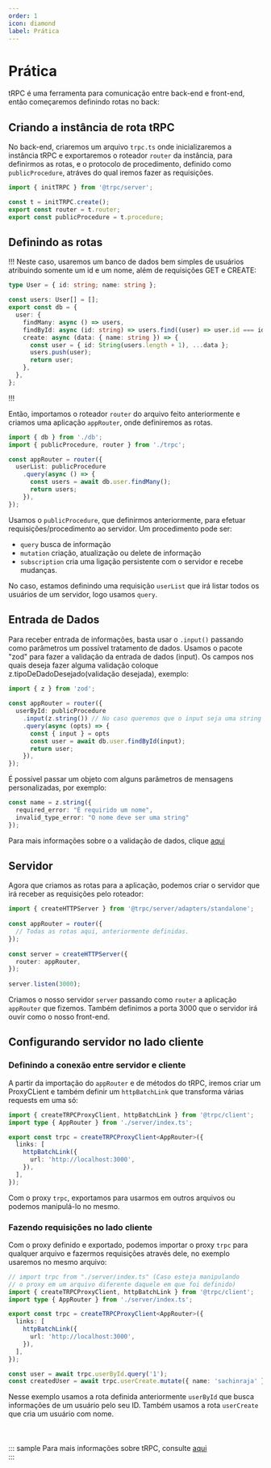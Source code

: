 ```yaml
---
order: 1
icon: diamond
label: Prática
---
```


# Prática

tRPC é uma ferramenta para comunicação entre back-end e front-end, então começaremos definindo rotas no back:

## Criando a instância de rota tRPC

No back-end, criaremos um arquivo `trpc.ts` onde inicializaremos a instância tRPC e exportaremos o roteador `router` da instância, para definirmos as rotas, e o protocolo de procedimento, definido como `publicProcedure`, atráves do qual iremos fazer as requisições.

``` ts "./server/trpc.ts"
import { initTRPC } from '@trpc/server';

const t = initTRPC.create();
export const router = t.router;
export const publicProcedure = t.procedure;
```


## Definindo as rotas

!!!
Neste caso, usaremos um banco de dados bem simples de usuários atribuindo somente um id e um nome, além de requisições GET e CREATE:

``` ts "./server/db"
type User = { id: string; name: string };

const users: User[] = [];
export const db = {
  user: {
    findMany: async () => users,
    findById: async (id: string) => users.find((user) => user.id === id),
    create: async (data: { name: string }) => {
      const user = { id: String(users.length + 1), ...data };
      users.push(user);
      return user;
    },
  },
};
```

!!!


Então, importamos o roteador `router` do arquivo feito anteriormente e criamos uma aplicação `appRouter`, onde definiremos as rotas.

``` ts "./server/index.ts"
import { db } from './db';
import { publicProcedure, router } from './trpc';

const appRouter = router({
  userList: publicProcedure
    .query(async () => {
      const users = await db.user.findMany();
      return users; 
    }),
});
```

Usamos o `publicProcedure`, que definirmos anteriormente, para efetuar requisições/procedimento ao servidor.
Um procedimento pode ser:
- `query` busca de informação
- `mutation` criação, atualização ou delete de informação
- `subscription` cria uma ligação persistente com o servidor e recebe mudanças.

No caso, estamos definindo uma requisição `userList` que irá listar todos os usuários de um servidor, logo usamos `query`.

## Entrada de Dados

Para receber entrada de informações, basta usar o `.input()` passando como parâmetros um possível tratamento de dados.
Usamos o pacote "zod" para fazer a validação da entrada de dados (input).
Os campos nos quais deseja fazer alguma validação coloque z.tipoDeDadoDesejado(validação desejada), exemplo:

``` ts "./server/index.ts"
import { z } from 'zod';
 
const appRouter = router({
  userById: publicProcedure
    .input(z.string()) // No caso queremos que o input seja uma string (o nome)
    .query(async (opts) => {
      const { input } = opts
      const user = await db.user.findById(input);
      return user;
    }),
});
```

É possível passar um objeto com alguns parâmetros de mensagens personalizadas, por exemplo:

``` ts
const name = z.string({
  required_error: "É requirido um nome",
  invalid_type_error: "O nome deve ser uma string"
});
```

Para mais informações sobre o a validação de dados, clique [aqui](https://zod.dev)

## Servidor

Agora que criamos as rotas para a aplicação, podemos criar o servidor que irá receber as requisições pelo roteador:

``` ts "./server/index.ts"
import { createHTTPServer } from '@trpc/server/adapters/standalone';
 
const appRouter = router({
  // Todas as rotas aqui, anteriormente definidas.
});
 
const server = createHTTPServer({
  router: appRouter,
});
 
server.listen(3000);
```

Criamos o nosso servidor `server` passando como `router` a aplicação `appRouter` que fizemos. Também definimos a porta 3000 que o servidor irá ouvir como o nosso front-end.

## Configurando servidor no lado cliente

### Definindo a conexão entre servidor e cliente

A partir da importação do `appRouter` e de métodos do tRPC, iremos criar um ProxyCLient e também definir um `httpBatchLink` que transforma várias requests em uma só:

``` ts "./client/index.ts"
import { createTRPCProxyClient, httpBatchLink } from '@trpc/client';
import type { AppRouter } from './server/index.ts';

export const trpc = createTRPCProxyClient<AppRouter>({
  links: [
    httpBatchLink({
      url: 'http://localhost:3000',
    }),
  ],
});
```

Com o proxy `trpc`, exportamos para usarmos em outros arquivos ou podemos manipulá-lo no mesmo.

### Fazendo requisições no lado cliente

Com o proxy definido e exportado, podemos importar o proxy `trpc` para qualquer arquivo e fazermos requisições através dele, no exemplo usaremos no mesmo arquivo:

``` ts "./client/index.ts"
// import trpc from "./server/index.ts" (Caso esteja manipulando
// o proxy em um arquivo diferente daquele em que foi definido)
import { createTRPCProxyClient, httpBatchLink } from '@trpc/client';
import type { AppRouter } from './server/index.ts';

export const trpc = createTRPCProxyClient<AppRouter>({
  links: [
    httpBatchLink({
      url: 'http://localhost:3000',
    }),
  ],
});

const user = await trpc.userById.query('1');
const createdUser = await trpc.userCreate.mutate({ name: 'sachinraja' });
```

Nesse exemplo usamos a rota definida anteriormente `userById` que busca informações de um usuário pelo seu ID. Também usamos a rota `userCreate` que cria um usuário com nome.

<br>

####

::: sample
Para mais informações sobre tRPC, consulte [aqui](https://trpc.io/docs/quickstart)  
:::

<style>
    .sample {
        text-align: center;
        color: #1956AF;
        border-radius: 10px;
        background-color: #E1EDFF;
        border: 1px solid #1956AF;
        padding-top: 20px;
        margin-bottom: 20px;
    }
</style>